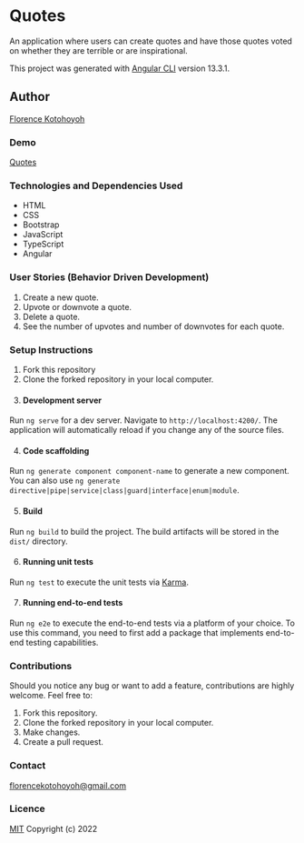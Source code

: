 # Quotes
An application where users can create quotes and have those quotes voted on whether they are terrible or are inspirational. 

This project was generated with [Angular CLI](https://github.com/angular/angular-cli) version 13.3.1.
## Author
[Florence Kotohoyoh](https://github.com/Flokots/)
### Demo
[Quotes](https://Flokots.github.io/quotes)
### Technologies and Dependencies Used
* HTML
* CSS
* Bootstrap
* JavaScript
* TypeScript
* Angular

### User Stories (Behavior Driven Development)
1. Create a new quote.
2. Upvote or downvote a quote.
3. Delete a quote.
4. See the number of upvotes and number of downvotes for each quote.
### Setup Instructions
1. Fork this repository
2. Clone the forked repository in your local computer.
3. #### Development server
  Run `ng serve` for a dev server. Navigate to `http://localhost:4200/`. The application will automatically reload if you change any of the source files.

4. #### Code scaffolding
  Run `ng generate component component-name` to generate a new component. You can also use `ng generate directive|pipe|service|class|guard|interface|enum|module`.

5. #### Build
  Run `ng build` to build the project. The build artifacts will be stored in the `dist/` directory.

6. #### Running unit tests
  Run `ng test` to execute the unit tests via [Karma](https://karma-runner.github.io).

7. #### Running end-to-end tests
  Run `ng e2e` to execute the end-to-end tests via a platform of your choice. To use this command, you need to first add a package that implements end-to-end testing capabilities.

### Contributions
Should you notice any bug or want to add a feature, contributions are highly welcome. Feel free to: 
1. Fork this repository.
2. Clone the forked repository in your local computer. 
3. Make changes.
4. Create a pull request.
### Contact
florencekotohoyoh@gmail.com
### Licence
[MIT](https://choosealicence/licences/mit/)
Copyright (c) 2022